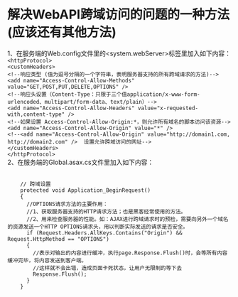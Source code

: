 # 解决WebAPI跨域访问的问题的一种方法(应该还有其他方法)
1、在服务端的Web.config文件里的<system.webServer>标签里加入如下内容：<br/>
  `<httpProtocol>`<br/>
    `<customHeaders>`<br/>
      `<!--响应类型 (值为逗号分隔的一个字符串，表明服务器支持的所有跨域请求的方法)-->`<br/>
        `<add name="Access-Control-Allow-Methods" value="GET,POST,PUT,DELETE,OPTIONS" />`<br/>
        `<!--响应头设置（Content-Type：只限于三个值application/x-www-form-urlencoded、multipart/form-data、text/plain）-->`<br/>
        `<add name="Access-Control-Allow-Headers" value="x-requested-with,content-type" />`<br/>
        `<!--如果设置 Access-Control-Allow-Origin:*，则允许所有域名的脚本访问该资源-->`<br/>
        `<add name="Access-Control-Allow-Origin" value="*" />`<br/>
        `<!--<add name="Access-Control-Allow-Origin" value="http://domain1.com, http://domain2.com" />  设置允许跨域访问的网址-->`<br/>
    `</customHeaders>`<br/>
  `</httpProtocol>`<br/>
2、在服务端的Global.asax.cs文件里加入如下内容：
 <pre>
   <code>
    // 跨域设置
    protected void Application_BeginRequest()
    {
      //OPTIONS请求方法的主要作用：
      //1、获取服务器支持的HTTP请求方法；也是黑客经常使用的方法。
      //2、用来检查服务器的性能。如：AJAX进行跨域请求时的预检，需要向另外一个域名的资源发送一个HTTP OPTIONS请求头，用以判断实际发送的请求是否安全。
      if (Request.Headers.AllKeys.Contains("Origin") && Request.HttpMethod == "OPTIONS")
      {
        //表示对输出的内容进行缓冲，执行page.Response.Flush()时，会等所有内容缓冲完毕，将内容发送到客户端。
        //这样就不会出错，造成页面卡死状态，让用户无限制的等下去
        Response.Flush();
      }
    }
</code>
 </pre>
